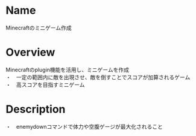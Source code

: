 # Name
Minecraftのミニゲーム作成

# Overview
Minecraftのplugin機能を活用し、ミニゲームを作成</br>
・　一定の範囲内に敵を出現させ、敵を倒すことでスコアが加算されるゲーム</br>
・　高スコアを目指すミニゲーム
# Description
・　enemydownコマンドで体力や空腹ゲージが最大化されること<br>
